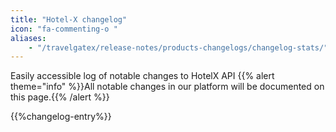 ```yaml
---
title: "Hotel-X changelog"
icon: "fa-commenting-o "
aliases: 
    - "/travelgatex/release-notes/products-changelogs/changelog-stats/"
---
```


Easily accessible log of notable changes to HotelX API
{{% alert theme="info" %}}All notable changes in our platform will be documented on this page.{{% /alert %}}

{{%changelog-entry%}}